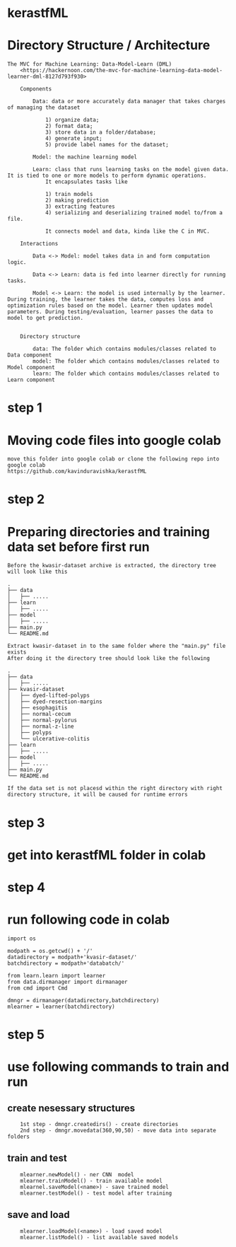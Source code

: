 # kerastfML


# Directory Structure / Architecture

	The MVC for Machine Learning: Data-Model-Learn (DML)
		<https://hackernoon.com/the-mvc-for-machine-learning-data-model-learner-dml-8127d793f930>

		Components

			Data: data or more accurately data manager that takes charges of managing the dataset

				1) organize data;
				2) format data;
				3) store data in a folder/database;
				4) generate input; 
				5) provide label names for the dataset;

			Model: the machine learning model

			Learn: class that runs learning tasks on the model given data. It is tied to one or more models to perform dynamic operations.
				It encapsulates tasks like
                
                1) train models
				2) making prediction
				3) extracting features
				4) serializing and deserializing trained model to/from a file.

				It connects model and data, kinda like the C in MVC.

		Interactions

			Data <-> Model: model takes data in and form computation logic.

			Data <-> Learn: data is fed into learner directly for running tasks.

			Model <-> Learn: the model is used internally by the learner. During training, the learner takes the data, computes loss and optimization rules based on the model. Learner then updates model parameters. During testing/evaluation, learner passes the data to model to get prediction.


		Directory structure

			data: The folder which contains modules/classes related to Data component
			model: The folder which contains modules/classes related to Model component
			learn: The folder which contains modules/classes related to Learn component


# step 1
# Moving code files into google colab

    move this folder into google colab or clone the following repo into google colab
    https://github.com/kavinduravishka/kerastfML 
    
# step 2
# Preparing directories and training data set before first run

	Before the kwasir-dataset archive is extracted, the directory tree will look like this

	.
	├── data
	│   ├── .....
	├── learn
	│   ├── .....
	├── model
	│   ├── .....
	├── main.py
	└── README.md

	Extract kwasir-dataset in to the same folder where the "main.py" file exists
	After doing it the directory tree should look like the following

	.
	├── data
	│   ├── .....
	├── kvasir-dataset
	│   ├── dyed-lifted-polyps
	│   ├── dyed-resection-margins
	│   ├── esophagitis
	│   ├── normal-cecum
	│   ├── normal-pylorus
	│   ├── normal-z-line
	│   ├── polyps
	│   └── ulcerative-colitis
	├── learn
	│   ├── .....
	├── model
	│   ├── .....
	├── main.py
	└── README.md

	If the data set is not placesd within the right directory with right directory structure, it will be caused for runtime errors


# step 3
# get into kerastfML folder in colab

# step 4
# run following code in colab

    import os

    modpath = os.getcwd() + '/'
    datadirectory = modpath+'kvasir-dataset/'
    batchdirectory = modpath+'databatch/'
    
    from learn.learn import learner
    from data.dirmanager import dirmanager
    from cmd import Cmd
    
    dmngr = dirmanager(datadirectory,batchdirectory)
    mlearner = learner(batchdirectory)
    

# step 5   
# use following commands to train and run

## create nesessary structures
        1st step - dmngr.createdirs() - create directories
        2nd step - dmngr.movedata(360,90,50) - move data into separate folders

## train and test
        mlearner.newModel() - ner CNN  model        
        mlearner.trainModel() - train available model
        mlearnel.saveModel(<name>) - save trained model
        mlearner.testModel() - test model after training
    
## save and load    
        mlearner.loadModel(<name>) - load saved model
        mlearner.listModel() - list available saved models